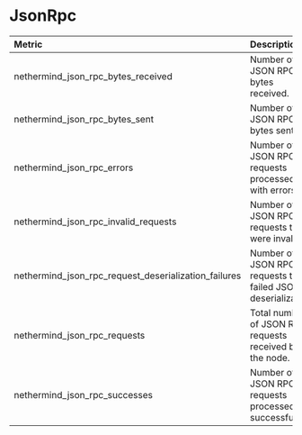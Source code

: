 # JsonRpc

| Metric | Description |
| :--- | :--- |
| nethermind_json_rpc_bytes_received | Number of JSON RPC bytes received. |
| nethermind_json_rpc_bytes_sent | Number of JSON RPC bytes sent. |
| nethermind_json_rpc_errors | Number of JSON RPC requests processed with errors. |
| nethermind_json_rpc_invalid_requests | Number of JSON RPC requests that were invalid. |
| nethermind_json_rpc_request_deserialization_failures | Number of JSON RPC requests that failed JSON deserialization. |
| nethermind_json_rpc_requests | Total number of JSON RPC requests received by the node. |
| nethermind_json_rpc_successes | Number of JSON RPC requests processed successfully. |

